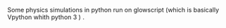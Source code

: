 Some physics simulations in python run on glowscript (which is basically Vpython whith python 3 ) .
